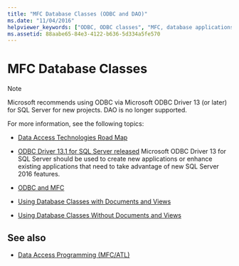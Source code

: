```yaml
---
title: "MFC Database Classes (ODBC and DAO)"
ms.date: "11/04/2016"
helpviewer_keywords: ["ODBC, ODBC classes", "MFC, database applications"]
ms.assetid: 88aabe65-84e3-4122-b636-5d334a5fe570
---
```

# MFC Database Classes

> [!NOTE]
>  Microsoft recommends using ODBC via Microsoft ODBC Driver 13 (or later) for SQL Server for new projects. DAO is no longer supported.

For more information, see the following topics:

- [Data Access Technologies Road Map](https://msdn.microsoft.com/library/ms810810.aspx)

- [ODBC Driver 13.1 for SQL Server released](https://blogs.technet.microsoft.com/dataplatforminsider/2016/08/03/odbc-driver-13-1-for-sql-server-released/) Microsoft ODBC Driver 13 for SQL Server should be used to create new applications or enhance existing applications that need to take advantage of new SQL Server 2016 features.

- [ODBC and MFC](../data/odbc/odbc-and-mfc.md)

- [Using Database Classes with Documents and Views](../data/mfc-using-database-classes-with-documents-and-views.md)

- [Using Database Classes Without Documents and Views](../data/mfc-using-database-classes-without-documents-and-views.md)

## See also

- [Data Access Programming (MFC/ATL)](../data/data-access-programming-mfc-atl.md)
